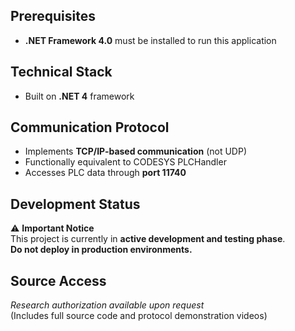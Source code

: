 ## Prerequisites
- **.NET Framework 4.0** must be installed to run this application

## Technical Stack
- Built on **.NET 4** framework

## Communication Protocol
- Implements **TCP/IP-based communication** (not UDP)  
- Functionally equivalent to CODESYS PLCHandler  
- Accesses PLC data through **port 11740**

## Development Status
⚠️ **Important Notice**  
This project is currently in **active development and testing phase**.  
**Do not deploy in production environments.**

## Source Access
_Research authorization available upon request_  
(Includes full source code and protocol demonstration videos)
